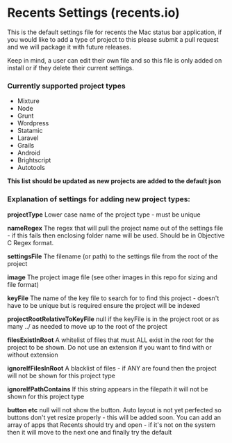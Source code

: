 Recents Settings (recents.io)
================

This is the default settings file for recents the Mac status bar application, if you would like to add a type of project to this please submit a pull request and we will package it with future releases.

Keep in mind, a user can edit their own file and so this file is only added on install or if they delete their current settings.

### Currently supported project types

- Mixture
- Node
- Grunt
- Wordpress
- Statamic
- Laravel
- Grails
- Android
- Brightscript
- Autotools

__This list should be updated as new projects are added to the default json__

### Explanation of settings for adding new project types:


__projectType__
Lower case name of the project type - must be unique

__nameRegex__
The regex that will pull the project name out of the settings file - if this fails then enclosing folder name will be used. Should be in Objective C Regex format.

__settingsFile__
The filename (or path) to the settings file from the root of the project

__image__
The project image file (see other images in this repo for sizing and file format)

__keyFile__
The name of the key file to search for to find this project - doesn't have to be unique but is required ensure the project will be indexed

__projectRootRelativeToKeyFile__
null if the keyFile is in the project root or as many ../ as needed to move up to the root of the project

__filesExistInRoot__
A whitelist of files that must ALL exist in the root for the project to be shown.  Do not use an extension if you want to find with or without extension

__ignoreIfFilesInRoot__
A blacklist of files - if ANY are found then the project will not be shown for this project type

__ignoreIfPathContains__
If this string appears in the filepath it will not be shown for this project type

__button etc__
null will not show the button.  Auto layout is not yet perfected so buttons don't yet resize properly - this will be added soon.  You can add an array of apps that Recents should try and open - if it's not on the system then it will move to the next one and finally try the default


